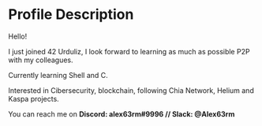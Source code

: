 <h1>Profile Description</h1>
<p>Hello!</b></p>
<p>I just joined 42 Urduliz, I look forward to learning as much as possible P2P with my colleagues. </p>
<p>Currently learning Shell and C. </p>
<p>Interested in Cibersecurity, blockchain, following Chia Network, Helium and Kaspa projects.</p>
<p>You can reach me on <strong>Discord: alex63rm#9996 // Slack: @Alex63rm</strong></p>


<!---
alex63rm/alex63rm is a ✨ special ✨ repository because its `README.md` (this file) appears on your GitHub profile.
You can click the Preview link to take a look at your changes.
--->
